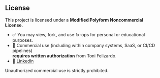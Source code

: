 ## License

This project is licensed under a **Modified Polyform Noncommercial License**.

- ✅ You may view, fork, and use fx-ops for personal or educational purposes.  
- 🚫 Commercial use (including within company systems, SaaS, or CI/CD pipelines)  
  **requires written authorization** from Toni Felizardo.  
- 🔗 [LinkedIn](https://linkedin.com/in/antonio-campos-b67524180)

Unauthorized commercial use is strictly prohibited.
